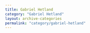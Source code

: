 ```yaml
---
title: Gabriel Hetland
category: "Gabriel Hetland"
layout: archive-categories
permalink: "category/gabriel-hetland"
---
```


